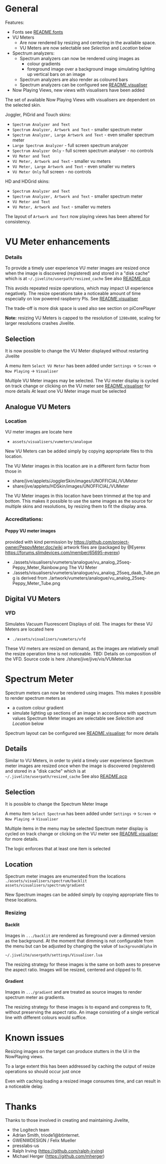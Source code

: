 # General
Features:
* Fonts see [README.fonts](README.fonts.md)
* VU Meters
  * Are now rendered by resizing and centering in the available space.
  * VU Meters are now selectable see *Selection* and *Location* below
* Spectrum analyzers:
  * Spectrum analyzers can now be rendered using images as
    * colour gradients
    * foreground image over a background image simulating lighting up vertical bars on an image
  * Spectrum analyzers are also render as coloured bars
  * Spectrum analyzers can be configured see [README.visualiser](./README.visualiserapplet.md)
* Now Playing Views, new views with visualisers have been added

The set of available Now Playing Views with visualisers are dependent on the selected skin.

Joggler, PiGrid and Touch skins:
  * `Spectrum Analyzer and Text`
  * `Spectrum Analyzer, Artwork and Text` - smaller spectrum meter
  * `Spectrum Analyzer, Large Artwork and Text` - even smaller spectrum meter
  * `Large Spectrum Analyzer` - full screen spectrum analyzer
  * `Spectrum Analyzer Only` - full screen spectrum analyser - no controls
  * `VU Meter and Text`
  * `VU Meter, Artwork and Text` - smaller vu meters
  * `VU Meter, Large Artwork and Text` - even smaller vu meters
  * `VU Meter Only` full screen - no controls

HD and HDGrid skins:
  * `Spectrum Analyzer and Text`
  * `Spectrum Analyzer, Artwork and Text` - smaller spectrum meter
  * `VU Meter and Text` 
  * `VU Meter, Artwork and Text` - smaller vu meters

The layout of `Artwork and Text` now playing views has been altered for consistency.

# VU Meter enhancements
### Details
To provide a timely user experience VU meter images are resized once when
the image is discovered (registered) and stored in a "disk cache" which is at 
`~/.jivelite/userpath/resized_cache`
See also [README.pcp](./README.pcp.md)

This avoids repeated resize operations, which may impact UI experience negatively.
The resize operations take a noticeable amount of time especially on low powered raspberry PIs.
See [README.visualiser](./README.visualiserapplet.md)

The trade-off is more disk space is used also see section on piCorePlayer

**Note:** resizing VU Meters is capped to the resolution of `1280x800`, scaling for larger resolutions crashes Jivelite.

## Selection
It is now possible to change the VU Meter displayed without restarting Jivelite

A menu item `Select VU Meter` has been added under
`Settings` -> `Screen` -> `Now Playing` -> `Visualiser`

Multiple VU Meter images may be selected.
The VU meter display is cycled on track change or clicking on the VU meter see [README.visualiser](./README.visualiserapplet.md) for more details
At least one VU Meter image must be selected

## Analogue VU Meters
### Location
VU meter images are locate here
* `assets/visualisers/vumeters/analogue`

New VU Meters can be added simply by copying appropriate files to this location.

The VU Meter images in this location are in a different form factor from those in
 * share/jive/applets/JogglerSkin/images/UNOFFICIAL/VUMeter
 * share/jive/applets/HDSkin/images/UNOFFICIAL/VUMeter

The VU Meter images in this location have been trimmed at the top and bottom.
This makes it possible to use the same images as the source for multiple skins and resolutions,
by resizing them to fit the display area.

### Accreditations:
#### Peppy VU meter images
provided with kind permission by https://github.com/project-owner/PeppyMeter.doc/wiki
artwork files are (packaged by @Eyerex https://forums.slimdevices.com/member/65695-eyerex)
* ./assets/visualisers/vumeters/analogue/vu_analog_25seq-Peppy_Meter_Rainbow.png
The VU Meter
* ./assets/visualisers/vumeters/analogue/vu_analog_25seq_daab_Tube.png
is derived from ./artwork/vumeters/analogue/vu_analog_25seq-Peppy_Meter_Tube.png

## Digital VU Meters
### VFD
Simulates Vacuum Fluorescent Displays of old.
The images for these VU Meters are located here
* `./assets/visualisers/vumeters/vfd`

These VU meters are resized on demand, as the images are relatively small the resize operation time is not noticeable.
TBD: Details on composition of the VFD. Source code is here ./share/jive/jive/vis/VUMeter.lua

# Spectrum Meter
Spectrum meters can now be rendered using images.
This makes it possible to render spectrum meters as
* a custom colour gradient
* simulate lighting up sections of an image in accordance with spectrum values
Spectrum Meter images are selectable see *Selection* and *Location* below

Spectrum layout can be configured see [README.visualiser](./README.visualiserapplet.md) for more details

## Details
Similar to VU Meters, in order to yield a timely user experience Spectrum meter images are resized once when
the image is discovered (registered) and stored in a "disk cache" which is at 
`~/.jivelite/userpath/resized_cache`
See also [README.pcp](./README.pcp.md)

## Selection
It is possible to change the Spectrum Meter Image

A menu item `Select Spectrum` has been added under
`Settings` -> `Screen` -> `Now Playing` -> `Visualiser`

Multiple items in the menu may be selected Spectrum meter display is cycled on track change or clicking on the VU meter see [README.visualiser](./README.visualiserapplet.md) for more details.

The logic enforces that at least one item is selected

## Location
Spectrum meter images are enumerated from the locations
 `./assets/visualisers/spectrum/backlit`
 `assets/visualisers/spectrum/gradient`

New Spectrum images can be added simply by copying appropriate files to these locations.

### Resizing
#### Backlit
Images in `.../backlit` are rendered as foreground over a dimmed version as the background.
At the moment that dimming is not configurable from the menu but can be 
adjusted by changing the value of `backgroundAlpha` in

`~/.jivelite/userpath/settings/Visualiser.lua` 

The resizing strategy for these images is the same on both axes to preserve the aspect ratio.
Images will be resized, centered and clipped to fit.

#### Gradient
Images in `.../gradient` and are treated as source images to render spectrum meter as gradients.

The resizing strategy for these images is to expand and compress to fit, without preserving the aspect ratio.
An image consisting of a single vertical line with different colours would suffice.

# Known issues
Resizing images on the target can produce stutters in the UI in the NowPlaying views.

To a large extent this has been addressed by caching the output of resize operations so should occur just once

Even with caching loading a resized image consumes time, and can result in a noticeable delay.

 
# Thanks
Thanks to those involved in creating and maintaining Jivelite,
 * the Logitech team
 * Adrian Smith,  triode1@btinternet.
 * GWENWDESIGN / Felix Mueller
 * presslabs-us
 * Ralph Irving (https://github.com/ralph-irving)
 * Michael Herger (https://github.com/mherger)
